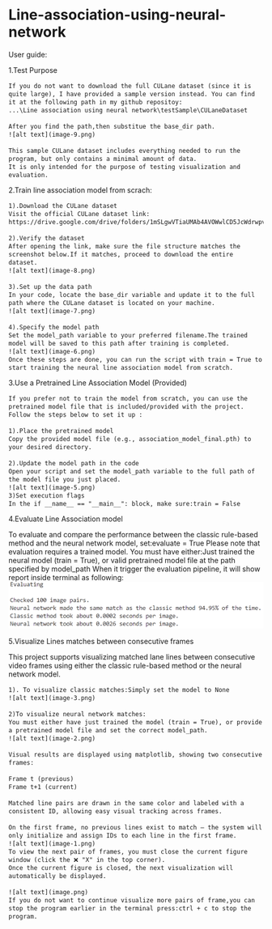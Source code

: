 # Line-association-using-neural-network

User guide:

1.Test Purpose 

    If you do not want to download the full CULane dataset (since it is quite large), I have provided a sample version instead. You can find it at the following path in my github repositoy:
    ...\Line association using neural network\testSample\CULaneDataset

    After you find the path,then substitue the base_dir path.
    ![alt text](image-9.png)

    This sample CULane dataset includes everything needed to run the program, but only contains a minimal amount of data.
    It is only intended for the purpose of testing visualization and evaluation.

2.Train line association model from scrach:
    
    1).Download the CULane dataset
    Visit the official CULane dataset link:
    https://drive.google.com/drive/folders/1mSLgwVTiaUMAb4AVOWwlCD5JcWdrwpvu

    2).Verify the dataset
    After opening the link, make sure the file structure matches the screenshot below.If it matches, proceed to download the entire dataset.
    ![alt text](image-8.png)

    3).Set up the data path
    In your code, locate the base_dir variable and update it to the full path where the CULane dataset is located on your machine.
    ![alt text](image-7.png)

    4).Specify the model path
    Set the model_path variable to your preferred filename.The trained model will be saved to this path after training is completed.
    ![alt text](image-6.png)
    Once these steps are done, you can run the script with train = True to start training the neural line association model from scratch.


3.Use a Pretrained Line Association Model (Provided)

    If you prefer not to train the model from scratch, you can use the pretrained model file that is included/provided with the project. Follow the steps below to set it up :
    
    1).Place the pretrained model 
    Copy the provided model file (e.g., association_model_final.pth) to your desired directory.

    2).Update the model path in the code
    Open your script and set the model_path variable to the full path of the model file you just placed.
    ![alt text](image-5.png)
    3)Set execution flags
    In the if __name__ == "__main__": block, make sure:train = False

4.Evaluate Line Association model

   To evaluate and compare the performance between the classic rule-based method and the neural network model, set:evaluate = True
    Please note that evaluation requires a trained model. You must have either:Just trained the neural model (train = True), or valid pretrained model file at the path specified by model_path
    When it trigger the evaluation pipeline, it will show report inside terminal as following:
    ![alt text](image-4.png)

5.Visualize Lines matches between consecutive frames

   This project supports visualizing matched lane lines between consecutive video frames using either the classic rule-based method or the neural network model.
   
    1). To visualize classic matches:Simply set the model to None  
    ![alt text](image-3.png)

    2)To visualize neural network matches:
    You must either have just trained the model (train = True), or provide a pretrained model file and set the correct model_path.
    ![alt text](image-2.png)

    Visual results are displayed using matplotlib, showing two consecutive frames:

    Frame t (previous)
    Frame t+1 (current)

    Matched line pairs are drawn in the same color and labeled with a consistent ID, allowing easy visual tracking across frames.

    On the first frame, no previous lines exist to match — the system will only initialize and assign IDs to each line in the first frame.
    ![alt text](image-1.png)
    To view the next pair of frames, you must close the current figure window (click the ❌ "X" in the top corner).
    Once the current figure is closed, the next visualization will automatically be displayed.

    ![alt text](image.png)
    If you do not want to continue visualize more pairs of frame,you can stop the program earlier in the terminal press:ctrl + c to stop the program.

